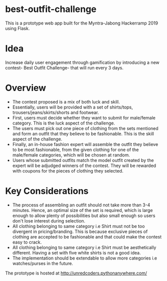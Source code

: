 # best-outfit-challenge
This is a prototype web app built for the Myntra-Jabong Hackerramp 2019 using Flask. 

# Idea

Increase daily user engagement through gamification by introducing a new contest- Best Outfit Challenge- that will run every 3 days.

# Overview

* The contest proposed is a mix of both luck and skill.
* Essentially, users will be provided with a set of shirts/tops, trousers/jeans/skirts/shorts and footwear.
* First, users must decide whether they want to submit for male/female category. This is the luck aspect of the challenge.
* The users must pick out one piece of clothing from the sets mentioned and form an outfit that they believe to be fashionable. This is the skill aspect of the challenge.
* Finally, an in-house fashion expert will assemble the outfit they believe to be most fashionable, from the given clothing for one of the male/female categories, which will be chosen at random.
* Users whose submitted outfits match the model outfit created by the expert will be adjudged winners of the contest. They will be rewarded with coupons for the pieces of clothing they selected.

# Key Considerations

* The process of assembling an outfit should not take more than 3-4 minutes. Hence, an optimal size of the set is required, which is large enough to allow plenty of possibilities but also small enough so users don't lose interest during selection.
* All clothing belonging to same category i.e Shirt must not be too divergent in pricing/branding. This is because exclusive pieces of clothing are accepted to be fashionable and that could make the contest easy to crack.
* All clothing belonging to same category i.e Shirt must be aesthetically different. Having a set with five white shirts is not a good idea.
* The implementation should be extendable to allow more categories i.e watches/purses in the future.

The prototype is hosted at http://unredcoders.pythonanywhere.com/
